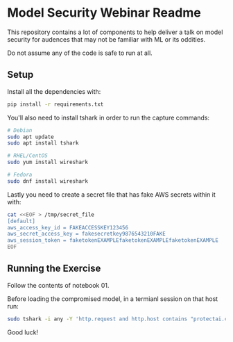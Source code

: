 # Model Security Webinar Readme

This repository contains a lot of components to help deliver a talk on model security for audences that may not be familiar with ML or its oddities.

Do not assume any of the code is safe to run at all.

## Setup

Install all the dependencies with:

```bash
pip install -r requirements.txt
```

You'll also need to install tshark in order to run the capture commands:

```bash
# Debian 
sudo apt update
sudo apt install tshark

# RHEL/CentOS
sudo yum install wireshark

# Fedora
sudo dnf install wireshark
```

Lastly you need to create a secret file that has fake AWS secrets within it with:

```bash
cat <<EOF > /tmp/secret_file
[default]
aws_access_key_id = FAKEACCESSKEY123456
aws_secret_access_key = fakesecretkey9876543210FAKE
aws_session_token = faketokenEXAMPLEfaketokenEXAMPLEfaketokenEXAMPLE
EOF
```

## Running the Exercise

Follow the contents of notebook 01.

Before loading the compromised model, in a termianl session on that host run:

```bash
sudo tshark -i any -Y 'http.request and http.host contains "protectai.com"' -T fields -e http.host -e http.request.uri -e http.request.method -e http.file_data
```

Good luck!